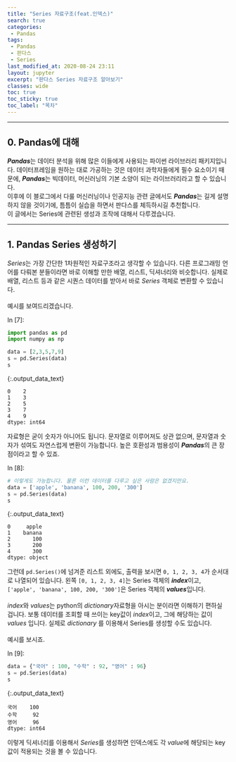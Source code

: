 ```yaml
---
title: "Series 자료구조(feat.인덱스)"
search: true
categories:
 - Pandas
tags:
 - Pandas
 - 판다스
 - Series
last_modified_at: 2020-08-24 23:11
layout: jupyter
excerpt: "판다스 Series 자료구조 알아보기"
classes: wide
toc: true
toc_sticky: true
toc_label: "목차"
---
```


---
## 0. Pandas에 대해

***Pandas***는 데이터 분석을 위해 많은 이들에게 사용되는 파이썬 라이브러리 패키지입니다. 데이터프레임을 원하는 대로 가공하는 것은 데이터 과학자들에게 필수 요소이기 때문에, ***Pandas***는 빅데이터, 머신러닝의 기본 소양이 되는 라이브러리라고 할 수 있습니다. <br>이후에 이 블로그에서 다룰 머신러닝이나 인공지능 관련 글에서도 ***Pandas***는 길게 설명하지 않을 것이기에, 틈틈이 실습을 하면서 판다스를 체득하시길 추천합니다. <br>
이 글에서는 Series에 관련된 생성과 조작에 대해서 다루겠습니다.

---

## 1. Pandas Series 생성하기

*Series*는 가장 간단한 1차원적인 자료구조라고 생각할 수 있습니다. 다른 프로그래밍 언어를 다뤄본 분들이라면 바로 이해할 만한 배열, 리스트, 딕셔너리와 비슷합니다. 실제로 배열, 리스트 등과 같은 시퀀스 데이터를 받아서 바로 *Series* 객체로 변환할 수 있습니다. <br><br>
예시를 보여드리겠습니다. 

<div class="prompt input_prompt">
In&nbsp;[7]:
</div>

<div class="input_area" markdown="1">

```python
import pandas as pd
import numpy as np

data = [2,3,5,7,9]
s = pd.Series(data)
s
```

</div>




{:.output_data_text}

```
0    2
1    3
2    5
3    7
4    9
dtype: int64
```



자료형은 굳이 숫자가 아니어도 됩니다. 문자열로 이루어져도 상관 없으며, 문자열과 숫자가 섞여도 자연스럽게 변환이 가능합니다. 높은 호환성과 범용성이 ***Pandas***의 큰 장점이라고 할 수 있죠.

<div class="prompt input_prompt">
In&nbsp;[8]:
</div>

<div class="input_area" markdown="1">

```python
# 이렇게도 가능합니다. 물론 이런 데이터를 다루고 싶은 사람은 없겠지만요.
data = ['apple', 'banana', 100, 200, '300'] 
s = pd.Series(data)
s
```

</div>




{:.output_data_text}

```
0     apple
1    banana
2       100
3       200
4       300
dtype: object
```



그런데 `pd.Series()`에 넘겨준 리스트 외에도, 출력을 보시면 `0, 1, 2, 3, 4`가 순서대로 나열되어 있습니다. 왼쪽 `[0, 1, 2, 3, 4]`는 Series 객체의 ***index***이고, `['apple', 'banana', 100, 200, '300']`은 Series 객체의 ***values***입니다. 
<br><br>
*index*와 *values*는 python의 *dictionary*자료형을 아시는 분이라면 이해하기 편하실 겁니다. 보통 데이터를 조회할 때 쓰이는 key값이 *index*이고, 그에 해당하는 값이 *values* 입니다. 실제로 *dictionary* 를 이용해서 Series를 생성할 수도 있습니다.<br><br>
예시를 보시죠.

<div class="prompt input_prompt">
In&nbsp;[9]:
</div>

<div class="input_area" markdown="1">

```python
data = {"국어" : 100, "수학" : 92, "영어" : 96}
s = pd.Series(data)
s
```

</div>




{:.output_data_text}

```
국어    100
수학     92
영어     96
dtype: int64
```



이렇게 딕셔너리를 이용해서 *Series*를 생성하면 인덱스에도 각 *value*에 해당되는 key값이 적용되는 것을 볼 수 있습니다.

